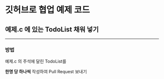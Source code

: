 # 깃허브로 협업 예제 코드 

## 예제.c 에 있는 TodoList 채워 넣기

<hr>

### 방법

예제.c 의 주석에 달린 TodoList를 

**한명 당 하나씩** 작성하여 Pull Request 보내기 


